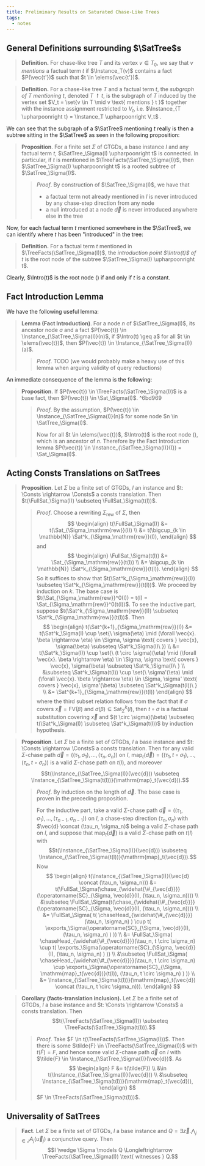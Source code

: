 ```yaml
---
title: Preliminary Results on Saturated Chase-Like Trees
tags:
  - notes
---
```


## General Definitions surrounding $\SatTree$s

> **Definition.** For chase-like tree $T$ and its vertex $v \in T_0$, we say that $v$ *mentions* a factual term $t$ if $\Instance_T(v)$ contains a fact $P(\vec{t'})$ such that $t \in \elems(\vec{t'})$.

> **Definition.** For a chase-like tree $T$ and a factual term $t$, the _subgraph of $T$ mentioning $t$_, denoted $T \upharpoonright t$, is the subgraph of $T$ induced by the vertex set $V_t = \set{v \in T \mid v \text{ mentions } t }$ together with the instance assignment restricted to $V_t$, i.e. $\Instance_{T \upharpoonright t} = \Instance_T \upharpoonright V_t$ .

We can see that the subgraph of a $\SatTree$ mentioning $t$ really is then a subtree sitting in the $\SatTree$ as seen in the following proposition:

> **Proposition**. For a finite set $\Sigma$ of GTGDs, a base instance $I$ and any factual term $t$, $\SatTree_\Sigma(I) \upharpoonright t$ is connected. In particular, if $t$ is mentioned in $\TreeFacts(\SatTree_\Sigma(I))$, then $\SatTree_\Sigma(I) \upharpoonright t$ is a rooted subtree of $\SatTree_\Sigma(I)$.
> 
> > _Proof_. By construction of $\SatTree_\Sigma(I)$, we have that
> > - a factual term not already mentioned in $I$ is never introduced by any chase-step direction from any node
> > - a null introduced at a node $\vec{d}$ is never introduced anywhere else in the tree

Now, for each factual term $t$ mentioned somewhere in the $\SatTree$, we can identify where $t$ has been "introduced" in the tree:

> **Definition.** For a factual term $t$ mentioned in $\TreeFacts(\SatTree_\Sigma(I))$, the *introduction point $\Intro(t)$ of $t$* is the root node of the subtree $\SatTree_\Sigma(I) \upharpoonright t$.

Clearly, $\Intro(t)$ is the root node $()$ if and only if $t$ is a constant.

## Fact Introduction Lemma

We have the following useful lemma:

> **Lemma (Fact Introduction)**. For a node $n$ of $\SatTree_\Sigma(I)$, its ancestor node $a$ and a fact $P(\vec{t}) \in \Instance_{\SatTree_\Sigma(I)}(n)$, if $\Intro(t) \geq a$ for all $t \in \elems(\vec{t})$, then $P(\vec{t}) \in \Instance_{\SatTree_\Sigma(I)}(a)$.
> 
> > _Proof_. TODO (we would probably make a heavy use of this lemma when arguing validity of query reductions)

An immediate consequence of the lemma is the following:

> **Proposition**. If $P(\vec{t}) \in \TreeFacts(\SatTree_\Sigma(I))$ is a base fact, then $P(\vec{t}) \in \Sat_\Sigma(I)$. ^6bd969
> 
> > *Proof*.
> > By the assumption, $P(\vec{t}) \in \Instance_{\SatTree_\Sigma(I)}(n)$ for some node $n \in \SatTree_\Sigma(I)$.
> > 
> > Now for all $t \in \elems(\vec{t})$, $\Intro(t)$ is the root node $()$, which is an ancestor of $n$. Therefore by the Fact Introduction lemma $P(\vec{t}) \in \Instance_{\SatTree_\Sigma(I)}(()) = \Sat_\Sigma(I)$.

## Acting Consts Translations on SatTrees

> **Proposition**. Let $\Sigma$ be a finite set of GTGDs, $I$ an instance and $t: \Consts \rightarrow \Consts$ a consts translation. Then $t(\FullSat_\Sigma(I)) \subseteq \FullSat_\Sigma(t(I))$.
> 
> > *Proof*. Choose a rewriting $\Sigma_\mathrm{rew}$ of $\Sigma$, then $$
\begin{align}
  t(\FullSat_\Sigma(I))
   &= t(\Sat_{\Sigma_\mathrm{rew}}(I)) \\
   &= t(\bigcup_{k \in \mathbb{N}} \Sat^k_{\Sigma_\mathrm{rew}}(I)),
\end{align}
$$and $$
\begin{align}
  \FullSat_\Sigma(t(I))
   &= \Sat_{\Sigma_\mathrm{rew}}(t(I)) \\
   &= \bigcup_{k \in \mathbb{N}} \Sat^k_{\Sigma_\mathrm{rew}}(t(I)).
\end{align}
$$
> > So it suffices to show that $t(\Sat^k_{\Sigma_\mathrm{rew}}(I)) \subseteq \Sat^k_{\Sigma_\mathrm{rew}}(t(I))$. We proceed by induction on $k$. The base case is $t(\Sat_{\Sigma_\mathrm{rew}}^0(I)) = t(I) = \Sat_{\Sigma_\mathrm{rew}}^0(t(I))$. To see the inductive part, suppose $t(\Sat^k_{\Sigma_\mathrm{rew}}(I)) \subseteq \Sat^k_{\Sigma_\mathrm{rew}}(t(I))$. Then $$
\begin{align}
  t(\Sat^{k+1}_{\Sigma_\mathrm{rew}}(I))
    &= t(\Sat^k_\Sigma(I) \cup \set{\ \sigma(\eta) \mid (\forall \vec{x}. \beta \rightarrow \eta) \in \Sigma, \sigma \text{ covers } \vec{x}, \sigma(\beta) \subseteq \Sat^k_\Sigma(I)\ }) \\
    &= t(\Sat^k_\Sigma(I)) \cup \set{\ (t \circ \sigma)(\eta) \mid (\forall \vec{x}. \beta \rightarrow \eta) \in \Sigma, \sigma \text{ covers } \vec{x}, \sigma(\beta) \subseteq \Sat^k_\Sigma(I)\ } \\
    &\subseteq \Sat^k_\Sigma(t(I)) \cup \set{\ \sigma'(\eta) \mid (\forall \vec{x}. \beta \rightarrow \eta) \in \Sigma, \sigma' \text{ covers } \vec{x}, \sigma'(\beta) \subseteq \Sat^k_\Sigma(t(I))\ } \\
	&= \Sat^{k+1}_{\Sigma_\mathrm{rew}}(t(I))
\end{align}
$$where the third subset relation follows from the fact that if $\sigma$ covers $\vec{x} = \mathrm{FV}(\beta)$ and $\sigma(\beta) \subseteq \mathrm{Sat}^k_\Sigma(I)$, then $t \circ \sigma$ is a factual substitution covering $\vec{x}$ and $(t \circ \sigma)(\beta) \subseteq t(\Sat^k_\Sigma(I)) \subseteq \Sat^k_\Sigma(t(I))$ by induction hypothesis. 

> **Proposition**. Let $\Sigma$ be a finite set of GTGDs, $I$ a base instance and $t: \Consts \rightarrow \Consts$ a consts translation. Then for any valid $\Sigma$-chase path $\vec{d} = ((\tau_1, \sigma_1), \ldots, (\tau_n, \sigma_n))$ on $I$, $\mathrm{map}_t(\vec{d}) = ((\tau_1, t \circ \sigma_1), \ldots, (\tau_n, t \circ \sigma_n))$ is a valid $\Sigma$-chase path on $t(I)$, and moreover $$t(\Instance_{\SatTree_\Sigma(I)}(\vec{d})) \subseteq \Instance_{\SatTree_\Sigma(t(I))}(\mathrm{map}_t(\vec{d})).$$
> > *Proof*. By induction on the length of $\vec{d}$. The base case is proven in the preceding proposition.
> > 
> > For the inductive part, take a valid $\Sigma$-chase path $\vec{d} = ((\tau_1, \sigma_1), \ldots, (\tau_{n-1}, \sigma_{n-1}))$ on $I$, a chase-step direction $(\tau_n, \sigma_n)$ with $\vec{d} \concat (\tau_n, \sigma_n)$ being a valid $\Sigma$-chase path on $I$, and suppose that $\mathrm{map}_t(\vec{d})$ is a valid $\Sigma$-chase path on $t(I)$ with $$t(\Instance_{\SatTree_\Sigma(I)}(\vec{d})) \subseteq \Instance_{\SatTree_\Sigma(t(I))}(\mathrm{map}_t(\vec{d})).$$
> > Now $$
\begin{align}
  t(\Instance_{\SatTree_\Sigma(I)}(\vec{d} \concat (\tau_n, \sigma_n)))
    &= t(\FullSat_\Sigma(\chase_{\widehat{\#_{\vec{d}}}}(\operatorname{SC}_{\Sigma, \vec{d}}(I), (\tau_n, \sigma_n)))) \\
    &\subseteq \FullSat_\Sigma(t(\chase_{\widehat{\#_{\vec{d}}}}(\operatorname{SC}_{\Sigma, \vec{d}}(I), (\tau_n, \sigma_n)))) \\
    &= \FullSat_\Sigma(
      t(
        \chaseHead_{\widehat{\#_{\vec{d}}}}(\tau_n, \sigma_n)
      ) \cup t(
        \exports_\Sigma(\operatorname{SC}_{\Sigma, \vec{d}}(I), (\tau_n, \sigma_n)
      )
    )) \\
    &= \FullSat_\Sigma(
      \chaseHead_{\widehat{\#_{\vec{d}}}}(\tau_n, t \circ \sigma_n)
      \cup t(
        \exports_\Sigma(\operatorname{SC}_{\Sigma, \vec{d}}(I), (\tau_n, \sigma_n)
      )
    )) \\
    &\subseteq \FullSat_\Sigma(
      \chaseHead_{\widehat{\#_{\vec{d}}}}(\tau_n, t \circ \sigma_n)
      \cup
        \exports_\Sigma(\operatorname{SC}_{\Sigma, \mathrm{map}_t(\vec{d})}(t(I)), (\tau_n, t \circ \sigma_n)
      )
    )) \\
    &= \Instance_{\SatTree_\Sigma(t(I))}(\mathrm{map}_t(\vec{d}) \concat (\tau_n, t \circ \sigma_n))).
\end{align}
$$

> **Corollary (facts-translation inclusion).** Let $\Sigma$ be a finite set of GTGDs, $I$ a base instance and $t: \Consts \rightarrow \Consts$ a consts translation. Then $$t(\TreeFacts(\SatTree_\Sigma(I))) \subseteq \TreeFacts(\SatTree_\Sigma(t(I))).$$
> > *Proof*. Take $F \in t(\TreeFacts(\SatTree_\Sigma(I)))$. Then there is some $\tilde{F} \in \TreeFacts(\SatTree_\Sigma(I))$ with $t(\tilde{F}) = F$, and hence some valid $\Sigma$-chase path $\vec{d}$ on $I$ with $\tilde{F} \in \Instance_{\SatTree_\Sigma(I)}(\vec{d})$. As $$
\begin{align}
  F
    &= t(\tilde{F}) \\
    &\in t(\Instance_{\SatTree_\Sigma(I)}(\vec{d})) \\
    &\subseteq \Instance_{\SatTree_\Sigma(t(I))}(\mathrm{map}_t(\vec{d})),
\end{align}
$$$F \in \TreeFacts(\SatTree_\Sigma(t(I)))$.

## Universality of SatTrees

> **Fact**. Let $\Sigma$ be a finite set of GTGDs, $I$ a base instance and $Q = \exists \vec{z}. \bigwedge_{j \in J} A_j(\vec{u}_j)$ a conjunctive query. Then $$I \wedge \Sigma \models Q \Longleftrightarrow \TreeFacts(\SatTree_\Sigma(I)) \text{ witnesses } Q.$$